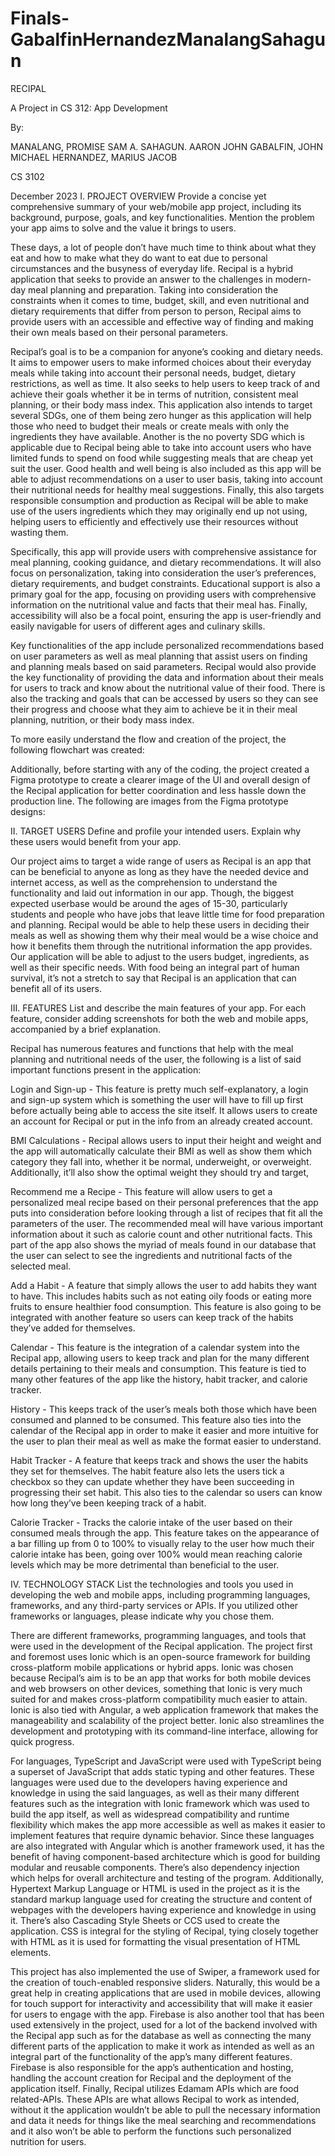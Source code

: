 # Finals-GabalfinHernandezManalangSahagun
RECIPAL

A Project in CS 312: App Development

By:

MANALANG, PROMISE SAM A.
SAHAGUN. AARON JOHN
GABALFIN, JOHN MICHAEL
HERNANDEZ, MARIUS JACOB

CS 3102

December 2023
I. PROJECT OVERVIEW
Provide a concise yet comprehensive summary of your web/mobile app project, including its background, purpose, goals, and key functionalities. Mention the problem your app aims to solve and the value it brings to users.

These days, a lot of people don’t have much time to think about what they eat and how to make what they do want to eat due to personal circumstances and the busyness of everyday life. Recipal is a hybrid application that seeks to provide an answer to the challenges in modern-day meal planning and preparation. Taking into consideration the constraints when it comes to time, budget, skill, and even nutritional and dietary requirements that differ from person to person, Recipal aims to provide users with an accessible and effective way of finding and making their own meals based on their personal parameters. 

Recipal’s goal is to be a companion for anyone’s cooking and dietary needs. It aims to empower users to make informed choices about their everyday meals while taking into account their personal needs, budget, dietary restrictions, as well as time. It also seeks to help users to keep track of and achieve their goals whether it be in terms of nutrition, consistent meal planning, or their body mass index. This application also intends to target several SDGs, one of them being zero hunger as this application will help those who need to budget their meals or create meals with only the ingredients they have available. Another is the no poverty SDG which is applicable due to Recipal being able to take into account users who have limited funds to spend on food while suggesting meals that are cheap yet suit the user. Good health and well being is also included as this app will be able to adjust recommendations on a user to user basis, taking into account their nutritional needs for healthy meal suggestions. Finally, this also targets responsible consumption and production as Recipal will be able to make use of the users ingredients which they may originally end up not using, helping users to efficiently and effectively use their resources without wasting them.

Specifically, this app will provide users with comprehensive assistance for meal planning, cooking guidance, and dietary recommendations. It will also focus on personalization, taking into consideration the user’s preferences, dietary requirements, and budget constraints. Educational support is also a primary goal for the app, focusing on providing users with comprehensive information on the nutritional value and facts that their meal has. Finally, accessibility will also be a focal point, ensuring the app is user-friendly and easily navigable for users of different ages and culinary skills.

Key functionalities of the app include personalized recommendations based on user parameters as well as meal planning that assist users on finding and planning meals based on said parameters. Recipal would also provide the key functionality of providing the data and information about their meals for users to track and know about the nutritional value of their food. There is also the tracking and goals that can be accessed by users so they can see their progress and choose what they aim to achieve be it in their meal planning, nutrition, or their body mass index.

To more easily understand the flow and creation of the project, the following flowchart was created:

Additionally, before starting with any of the coding, the project created a Figma prototype to create a clearer image of the UI and overall design of the Recipal application for better coordination and less hassle down the production line. The following are images from the Figma prototype designs:

II. TARGET USERS
Define and profile your intended users. Explain why these users would benefit from your app. 

Our project aims to target a wide range of users as Recipal is an app that can be beneficial to anyone as long as they have the needed device and internet access, as well as the comprehension to understand the functionality and laid out information in our app. Though, the biggest expected userbase would be around the ages of 15-30, particularly students and people who have jobs that leave little time for food preparation and planning. Recipal would be able to help these users in deciding their meals as well as showing them why their meal would be a wise choice and how it benefits them through the nutritional information the app provides. Our application will be able to adjust to the users budget, ingredients, as well as their specific needs. With food being an integral part of human survival, it’s not a stretch to say that Recipal is an application that can benefit all of its users.

III. FEATURES
List and describe the main features of your app. For each feature, consider adding screenshots for both the web and mobile apps, accompanied by a brief explanation.

Recipal has numerous features and functions that help with the meal planning and nutritional needs of the user, the following is a list of said important functions present in the application:

Login and Sign-up - This feature is pretty much self-explanatory, a login and sign-up system which is something the user will have to fill up first before actually being able to access the site itself. It allows users to create an account for Recipal or put in the info from an already created account.

BMI Calculations - Recipal allows users to input their height and weight and the app will automatically calculate their BMI as well as show them which category they fall into, whether it be normal, underweight, or overweight. Additionally, it’ll also show the optimal weight they should try and target,

Recommend me a Recipe - This feature will allow users to get a personalized meal recipe based on their personal preferences that the app puts into consideration before looking through a list of recipes that fit all the parameters of the user. The recommended meal will have various important information about it such as calorie count and other nutritional facts. This part of the app also shows the myriad of meals found in our database that the user can select to see the ingredients and nutritional facts of the selected meal.

Add a Habit - A feature that simply allows the user to add habits they want to have. This includes habits such as not eating oily foods or eating more fruits to ensure healthier food consumption. This feature is also going to be integrated with another feature so users can keep track of the habits they’ve added for themselves.

Calendar - This feature is the integration of a calendar system into the Recipal app, allowing users to keep track and plan for the many different details pertaining to their meals and consumption. This feature is tied to many other features of the app like the history, habit tracker, and calorie tracker.

History - This keeps track of the user’s meals both those which have been consumed and planned to be consumed. This feature also ties into the calendar of the Recipal app in order to make it easier and more intuitive for the user to plan their meal as well as make the format easier to understand.

Habit Tracker - A feature that keeps track and shows the user the habits they set for themselves. The habit feature also lets the users tick a checkbox so they can update whether they have been succeeding in progressing their set habit. This also ties to the calendar so users can know how long they’ve been keeping track of a habit.

Calorie Tracker - Tracks the calorie intake of the user based on their consumed meals through the app. This feature takes on the appearance of a bar filling up from 0 to 100% to visually relay to the user how much their calorie intake has been, going over 100% would mean reaching calorie levels which may be more detrimental than beneficial to the user.

IV. TECHNOLOGY STACK
List the technologies and tools you used in developing the web and mobile apps, including programming languages, frameworks, and any third-party services or APIs. If you utilized other frameworks or languages, please indicate why you chose them.

There are different frameworks, programming languages, and tools that were used in the development of the Recipal application. The project first and foremost uses Ionic which is an open-source framework for building cross-platform mobile applications or hybrid apps. Ionic was chosen because Recipal’s aim is to be an app that works for both mobile devices and web browsers on other devices, something that Ionic is very much suited for and makes cross-platform compatibility much easier to attain. Ionic is also tied with Angular, a web application framework that makes the manageability and scalability of the project better. Ionic also streamlines the development and prototyping with its command-line interface, allowing for quick progress. 

For languages, TypeScript and JavaScript were used with TypeScript being a superset of JavaScript that adds static typing and other features. These languages were used due to the developers having experience and knowledge in using the said languages, as well as their many different features such as the integration with Ionic framework which was used to build the app itself, as well as widespread compatibility and runtime flexibility which makes the app more accessible as well as makes it easier to implement features that require dynamic behavior. Since these languages are also integrated with Angular which is another framework used, it has the benefit of having component-based architecture which is good for building modular and reusable components. There’s also dependency injection which helps for overall architecture and testing of the program. Additionally, Hypertext Markup Language or HTML is used in the project as it is the standard markup language used for creating the structure and content of webpages with the developers having experience and knowledge in using it. There’s also Cascading Style Sheets or CCS used to create the application. CSS is integral for the styling of Recipal, tying closely together with HTML as it is used for formatting the visual presentation of HTML elements.
	
This project has also implemented the use of Swiper, a framework used for the creation of touch-enabled responsive sliders. Naturally, this would be a great help in creating applications that are used in mobile devices, allowing for touch support for interactivity and accessibility that will make it easier for users to engage with the app. Firebase is also another tool that has been used extensively in the project, used for a lot of the backend involved with the Recipal app such as for the database as well as connecting the many different parts of the application to make it work as intended as well as an integral part of the functionality of the app’s many different features. Firebase is also responsible for the app’s authentication and hosting, handling the account creation for Recipal and the deployment of the application itself. Finally, Recipal utilizes Edamam APIs which are food related-APIs. These APIs are what allows Recipal to work as intended, without it the application wouldn’t be able to pull the necessary information and data it needs for things like the meal searching and recommendations and it also won’t be able to perform the functions such personalized nutrition for users.
